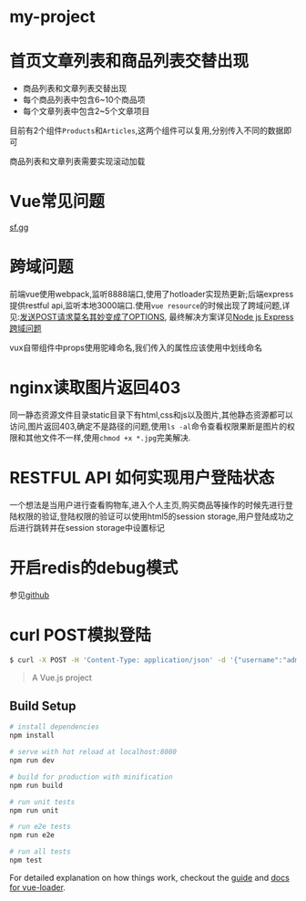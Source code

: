 # my-project

# 首页文章列表和商品列表交替出现

- 商品列表和文章列表交替出现
- 每个商品列表中包含6~10个商品项
- 每个文章列表中包含2~5个文章项目

目前有2个组件`Products`和`Articles`,这两个组件可以复用,分别传入不同的数据即可

商品列表和文章列表需要实现滚动加载

# Vue常见问题

[sf.gg](https://segmentfault.com/q/1010000005045187)

# 跨域问题

前端vue使用webpack,监听8888端口,使用了hotloader实现热更新;后端express提供restful api,监听本地3000端口.使用`vue resource`的时候出现了跨域问题,详见:[发送POST请求莫名其妙变成了OPTIONS](https://segmentfault.com/q/1010000005095024),
最终解决方案详见[Node js Express跨域问题](https://cnodejs.org/topic/51dccb43d44cbfa3042752c8)

vux自带组件中props使用驼峰命名,我们传入的属性应该使用中划线命名

# nginx读取图片返回403

同一静态资源文件目录static目录下有html,css和js以及图片,其他静态资源都可以访问,图片返回403,确定不是路径的问题,使用`ls -al`命令查看权限果断是图片的权限和其他文件不一样,使用`chmod +x *.jpg`完美解决.

# RESTFUL API 如何实现用户登陆状态

一个想法是当用户进行查看购物车,进入个人主页,购买商品等操作的时候先进行登陆权限的验证,登陆权限的验证可以使用html5的session storage,用户登陆成功之后进行跳转并在session storage中设置标记

# 开启redis的debug模式

参见[github](https://github.com/NodeRedis/node_redis#debugging)

# curl POST模拟登陆

```bash
$ curl -X POST -H 'Content-Type: application/json' -d '{"username":"admin@admin.com","password":"123456"}' http://127.0.0.1:3000/api/user/login
```

> A Vue.js project

## Build Setup

``` bash
# install dependencies
npm install

# serve with hot reload at localhost:8080
npm run dev

# build for production with minification
npm run build

# run unit tests
npm run unit

# run e2e tests
npm run e2e

# run all tests
npm test
```

For detailed explanation on how things work, checkout the [guide](http://vuejs-templates.github.io/webpack/) and [docs for vue-loader](http://vuejs.github.io/vue-loader).
